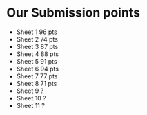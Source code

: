 Our Submission points
=====================

 * Sheet 1   96 pts
 * Sheet 2   74 pts
 * Sheet 3   87 pts
 * Sheet 4   88 pts
 * Sheet 5   91 pts
 * Sheet 6   94 pts
 * Sheet 7   77 pts
 * Sheet 8   71 pts
 * Sheet 9   ?
 * Sheet 10  ?
 * Sheet 11  ?